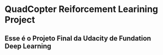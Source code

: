 # QuadCopter Reiforcement Learining Project

## Esse é o Projeto Final da Udacity de Fundation Deep Learning
